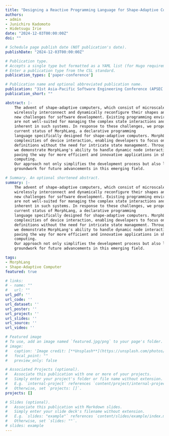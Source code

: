 ```yaml
---
title: "Designing a Reactive Programming Language for Shape-Adaptive Computer"
authors:
- admin
- Junichiro Kadomoto
- Hidetsugu Irie
date: "2024-12-03T00:00:00Z"
doi: ""

# Schedule page publish date (NOT publication's date).
publishDate: "2024-12-03T00:00:00Z"

# Publication type.
# Accepts a single type but formatted as a YAML list (for Hugo requirements).
# Enter a publication type from the CSL standard.
publication_types: ['paper-conference']

# Publication name and optional abbreviated publication name.
publication: "31st Asia-Pacific Software Engineering Conference (APSEC 2024)"
publication_short: ""

abstract: |-
    The advent of shape-adaptive computers, which consist of microscale devices that can
    wirelessly interconnect and dynamically reconfigure their shapes and functions, presents
    new challenges for software development. Existing programming environments and languages
    are not well-suited for managing the complex state interactions and asynchronous processes
    inherent in such systems. In response to these challenges, we propose the design and
    current status of MorphLang, a declarative programming
    language specifically designed for shape-adaptive computers. MorphLang abstracts the
    complexities of device interaction, enabling developers to focus on high-level behavior
    definitions without the need for intricate state management. Through a practical example,
    we demonstrate MorphLang's ability to handle dynamic node interactions effectively,
    paving the way for more efficient and innovative applications in shape-adaptive
    computing.
    Our approach not only simplifies the development process but also lays the
    groundwork for future advancements in this emerging field.

# Summary. An optional shortened abstract.
summary: |-
    The advent of shape-adaptive computers, which consist of microscale devices that can
    wirelessly interconnect and dynamically reconfigure their shapes and functions, presents
    new challenges for software development. Existing programming environments and languages
    are not well-suited for managing the complex state interactions and asynchronous processes
    inherent in such systems. In response to these challenges, we propose the design and
    current status of MorphLang, a declarative programming
    language specifically designed for shape-adaptive computers. MorphLang abstracts the
    complexities of device interaction, enabling developers to focus on high-level behavior
    definitions without the need for intricate state management. Through a practical example,
    we demonstrate MorphLang's ability to handle dynamic node interactions effectively,
    paving the way for more efficient and innovative applications in shape-adaptive
    computing.
    Our approach not only simplifies the development process but also lays the
    groundwork for future advancements in this emerging field.

tags:
- MorphLang
- Shape-Adaptive Computer
featured: true

# links:
# - name: ""
#   url: ""
url_pdf: ''
url_code: ''
url_dataset: ''
url_poster: ''
url_project: ''
url_slides: ''
url_source: ''
url_video: ''

# Featured image
# To use, add an image named `featured.jpg/png` to your page's folder.
# image:
#   caption: 'Image credit: [**Unsplash**](https://unsplash.com/photos/jdD8gXaTZsc)'
#   focal_point: ""
#   preview_only: false

# Associated Projects (optional).
#   Associate this publication with one or more of your projects.
#   Simply enter your project's folder or file name without extension.
#   E.g. `internal-project` references `content/project/internal-project/index.md`.
#   Otherwise, set `projects: []`.
projects: []

# Slides (optional).
#   Associate this publication with Markdown slides.
#   Simply enter your slide deck's filename without extension.
#   E.g. `slides: "example"` references `content/slides/example/index.md`.
#   Otherwise, set `slides: ""`.
# slides: example
---
```

